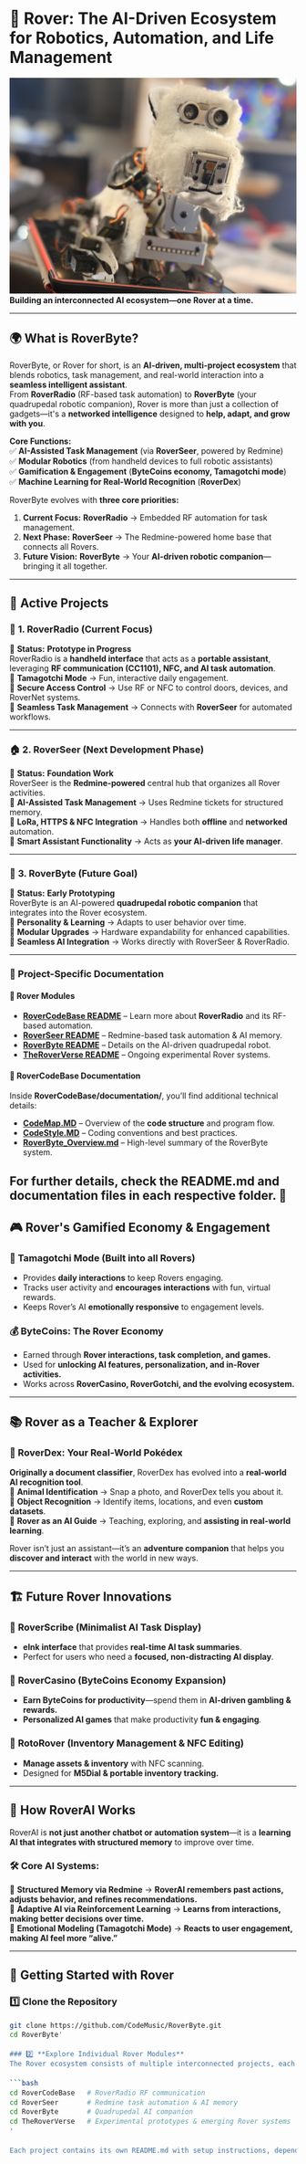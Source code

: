 
# 🏁 Rover: The AI-Driven Ecosystem for Robotics, Automation, and Life Management  
![Rover](https://github.com/CodeMusic/RoverByte/blob/main/roverbanner.jpg?raw=true)  
**Building an interconnected AI ecosystem—one Rover at a time.** 

---
## 🌍 What is RoverByte?  

RoverByte, or Rover for short, is an **AI-driven, multi-project ecosystem** that blends robotics, task management, and real-world interaction into a **seamless intelligent assistant**.  
From **RoverRadio** (RF-based task automation) to **RoverByte** (your quadrupedal robotic companion), Rover is more than just a collection of gadgets—it's a **networked intelligence** designed to **help, adapt, and grow with you**.  

**Core Functions:**  
✅ **AI-Assisted Task Management** (via **RoverSeer**, powered by Redmine)  
✅ **Modular Robotics** (from handheld devices to full robotic assistants)  
✅ **Gamification & Engagement** (**ByteCoins economy, Tamagotchi mode**)  
✅ **Machine Learning for Real-World Recognition** (**RoverDex**)  

RoverByte evolves with **three core priorities:**  
1. **Current Focus:** **RoverRadio** → Embedded RF automation for task management.  
2. **Next Phase:** **RoverSeer** → The Redmine-powered home base that connects all Rovers.  
3. **Future Vision:** **RoverByte** → Your **AI-driven robotic companion**—bringing it all together.  

---

## 📡 Active Projects  

### 🚀 **1. RoverRadio** (Current Focus)  
📌 **Status:** **Prototype in Progress**  
RoverRadio is a **handheld interface** that acts as a **portable assistant**, leveraging **RF communication (CC1101), NFC, and AI task automation**.  
🔹 **Tamagotchi Mode** → Fun, interactive daily engagement.  
🔹 **Secure Access Control** → Use RF or NFC to control doors, devices, and RoverNet systems.  
🔹 **Seamless Task Management** → Connects with **RoverSeer** for automated workflows.  

---

### 🏠 **2. RoverSeer** (Next Development Phase)  
📌 **Status:** **Foundation Work**  
RoverSeer is the **Redmine-powered** central hub that organizes all Rover activities.  
🔹 **AI-Assisted Task Management** → Uses Redmine tickets for structured memory.  
🔹 **LoRa, HTTPS & NFC Integration** → Handles both **offline** and **networked** automation.  
🔹 **Smart Assistant Functionality** → Acts as **your AI-driven life manager**.  

---

### 🐶 **3. RoverByte (Future Goal)**  
📌 **Status:** **Early Prototyping**  
RoverByte is an AI-powered **quadrupedal robotic companion** that integrates into the Rover ecosystem.  
🔹 **Personality & Learning** → Adapts to user behavior over time.  
🔹 **Modular Upgrades** → Hardware expandability for enhanced capabilities.  
🔹 **Seamless AI Integration** → Works directly with RoverSeer & RoverRadio.  

---
### 🔗 Project-Specific Documentation  

#### 📂 Rover Modules  

- **[RoverCodeBase README](./RoverCodeBase/README.md)** – Learn more about **RoverRadio** and its RF-based automation.  
- **[RoverSeer README](./RoverSeer/README.md)** – Redmine-based task automation & AI memory.  
- **[RoverByte README](./RoverByte/README.md)** – Details on the AI-driven quadrupedal robot.  
- **[TheRoverVerse README](./TheRoverVerse/README.md)** – Ongoing experimental Rover systems.  

#### 📜 RoverCodeBase Documentation  

Inside **RoverCodeBase/documentation/**, you’ll find additional technical details:  

- **[CodeMap.MD](./RoverCodeBase/documentation/CodeMap.MD)** – Overview of the **code structure** and program flow.  
- **[CodeStyle.MD](./RoverCodeBase/documentation/CodeStyle.MD)** – Coding conventions and best practices.  
- **[RoverByte_Overview.md](./RoverCodeBase/documentation/RoverByte_Overview.md)** – High-level summary of the RoverByte system.  

For further details, check the **README.md** and documentation files in each respective folder. 🚀  
---

## 🎮 Rover's Gamified Economy & Engagement  

### **🔄 Tamagotchi Mode** (Built into all Rovers)  
- Provides **daily interactions** to keep Rovers engaging.  
- Tracks user activity and **encourages interactions** with fun, virtual rewards.  
- Keeps Rover’s AI **emotionally responsive** to engagement levels.  

### **💰 ByteCoins: The Rover Economy**  
- Earned through **Rover interactions, task completion, and games.**  
- Used for **unlocking AI features, personalization, and in-Rover activities.**  
- Works across **RoverCasino, RoverGotchi, and the evolving ecosystem.**  

---

## 📚 Rover as a Teacher & Explorer  

### **📖 RoverDex: Your Real-World Pokédex**  
**Originally a document classifier**, RoverDex has evolved into a **real-world AI recognition tool**.  
🔹 **Animal Identification** → Snap a photo, and RoverDex tells you about it.  
🔹 **Object Recognition** → Identify items, locations, and even **custom datasets**.  
🔹 **Rover as an AI Guide** → Teaching, exploring, and **assisting in real-world learning**.  

Rover isn’t just an assistant—it’s an **adventure companion** that helps you **discover and interact** with the world in new ways.  

---

## 🏗️ Future Rover Innovations  

### 🔹 **RoverScribe** (Minimalist AI Task Display)  
- **eInk interface** that provides **real-time AI task summaries**.  
- Perfect for users who need a **focused, non-distracting AI display**.  

### 🔹 **RoverCasino** (ByteCoins Economy Expansion)  
- **Earn ByteCoins for productivity**—spend them in **AI-driven gambling & rewards.**  
- **Personalized AI games** that make productivity **fun & engaging**.  

### 🔹 **RotoRover** (Inventory Management & NFC Editing)  
- **Manage assets & inventory** with NFC scanning.  
- Designed for **M5Dial & portable inventory tracking.**  

---

## 🧠 How RoverAI Works  

RoverAI is **not just another chatbot or automation system**—it is a **learning AI that integrates with structured memory** to improve over time.  

### **🛠️ Core AI Systems:**  
🔹 **Structured Memory via Redmine** → **RoverAI remembers past actions, adjusts behavior, and refines recommendations.**  
🔹 **Adaptive AI via Reinforcement Learning** → **Learns from interactions, making better decisions over time.**  
🔹 **Emotional Modeling (Tamagotchi Mode)** → **Reacts to user engagement, making AI feel more “alive.”**  

---

## 📩 Getting Started with Rover  

### 1️⃣ **Clone the Repository**  
```bash
git clone https://github.com/CodeMusic/RoverByte.git
cd RoverByte'

### 2️⃣ **Explore Individual Rover Modules**  
The Rover ecosystem consists of multiple interconnected projects, each focusing on a specific function. Navigate to the directory of the project you're interested in:  

```bash
cd RoverCodeBase   # RoverRadio RF communication  
cd RoverSeer       # Redmine task automation & AI memory  
cd RoverByte       # Quadrupedal AI companion  
cd TheRoverVerse   # Experimental prototypes & emerging Rover systems  
'

Each project contains its own README.md with setup instructions, dependencies, and usage guidelines to help you get started quickly. 🚀